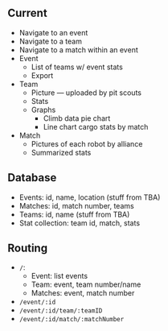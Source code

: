 ## Current

- Navigate to an event
- Navigate to a team
- Navigate to a match within an event
- Event
  - List of teams w/ event stats
  - Export
- Team
  - Picture — uploaded by pit scouts
  - Stats
  - Graphs
    - Climb data pie chart
    - Line chart cargo stats by match
- Match
  - Pictures of each robot by alliance
  - Summarized stats

## Database

- Events: id, name, location (stuff from TBA)
- Matches: id, match number, teams
- Teams: id, name (stuff from TBA)
- Stat collection: team id, match, stats

## Routing

- `/`:
  - Event: list events
  - Team: event, team number/name
  - Matches: event, match number
- `/event/:id`
- `/event/:id/team/:teamID`
- `/event/:id/match/:matchNumber`
